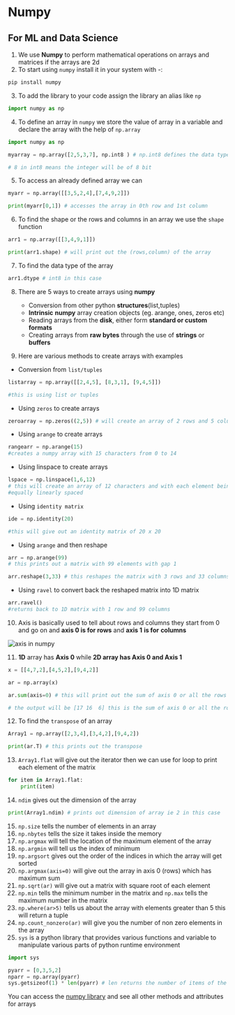 # Numpy
 ## For ML and Data Science

1. We use **Numpy** to perform mathematical operations on arrays and matrices if the arrays are 2d 
2. To start using `numpy` install it in your system with -:
```python
pip install numpy
```

3. To add the library to your code assign the library an alias like `np`
```python 
import numpy as np
```

4. To define an array in `numpy` we store the value of array in a variable and declare the array with the help of `np.array`
```python 
import numpy as np

myarray = np.array([2,5,3,7], np.int8 ) # np.int8 defines the data type

# 8 in int8 means the integer will be of 8 bit 
```

5. To access an already defined array we can 
```python 
myarr = np.array([[3,5,2,4],[7,4,9,2]])

print(myarr[0,1]) # accesses the array in 0th row and 1st column
```

6. To find the shape or the rows and columns in an array we use the `shape` function
```python 
arr1 = np.array([[3,4,9,1]])

print(arr1.shape) # will print out the (rows,column) of the array
```

7. To find the data type of the array 
```python 
arr1.dtype # int8 in this case 
```

8. There are 5 ways to create arrays using **numpy**
    * Conversion from other python **structures**(list,tuples)
    * **Intrinsic** **numpy** array creation objects (eg. arange, ones, zeros etc)
    * Reading arrays from the **disk**, either form **standard or custom formats**
    * Creating arrays from **raw bytes** through the use of **strings** or **buffers** 

9. Here are various methods to create arrays with examples 

- Conversion from `list/tuples`
```python
listarray = np.array([[2,4,5], [8,3,1], [9,4,5]])

#this is using list or tuples 
```

- Using `zeros` to create arrays
```python 
zeroarray = np.zeros((2,5)) # will create an array of 2 rows and 5 columns with each entry being zero 
```

- Using `arange` to create arrays
```python
rangearr = np.arange(15)
#creates a numpy array with 15 characters from 0 to 14
```

- Using linspace to create arrays
```python
lspace = np.linspace(1,6,12)
# this will create an array of 12 characters and with each element being in between 1 and 6 
#equally linearly spaced
```

- Using `identity matrix`
```python
ide = np.identity(20)

#this will give out an identity matrix of 20 x 20 
```

- Using `arange` and then reshape
```python 
arr = np.arange(99)
# this prints out a matrix with 99 elements with gap 1

arr.reshape(3,33) # this reshapes the matrix with 3 rows and 33 columns
```

- Using `ravel` to convert back the reshaped matrix into 1D matrix
```python
arr.ravel()
#returns back to 1D matrix with 1 row and 99 columns
```


10. Axis is basically used to tell about rows and columns they start from 0 and go on and **axis 0 is for rows** and **axis 1** **is for** **columns** 

![axis in numpy](https://cdn-coiao.nitrocdn.com/CYHudqJZsSxQpAPzLkHFOkuzFKDpEHGF/assets/static/optimized/rev-85bf93c/wp-content/uploads/2018/12/numpy-arrays-have-axes_updated_v2-1024x525.png)

11. **1D** array has **Axis 0** while **2D array has Axis 0 and Axis 1** 
```python 
x = [[4,7,2],[4,5,2],[9,4,2]]

ar = np.array(x)

ar.sum(axis=0) # this will print out the sum of axis 0 or all the rows 

# the output will be [17 16  6] this is the sum of axis 0 or all the rows in the matrix 
```

12. To find the `transpose` of an array 
```python 
Array1 = np.array([2,3,4],[3,4,2],[9,4,2])

print(ar.T) # this prints out the transpose
```

13. `Array1.flat` will give out the iterator then we can use for loop to print each element of the matrix 
```python 
for item in Array1.flat:
    print(item)
```

14. `ndim` gives out the dimension of the array 
```python 
print(Array1.ndim) # prints out dimension of array ie 2 in this case 
```

15. `np.size` tells the number of elements in an array 
16. `np.nbytes` tells the size it takes inside the memory 
17. `np.argmax` will tell the location of the maximum element of the array 
18. `np.argmin` will tell us the index of minimum 
19. `np.argsort` gives out the order of the indices in which the array will get sorted 
20. `np.argmax(axis=0)` will give out the array in axis 0 (rows) which has maximum sum 
21. `np.sqrt(ar)` will give out a matrix with square root of each element 
22. `np.min` tells the minimum number in the matrix and `np.max` tells the maximum number in the matrix 
23. `np.where(ar>5)` tells us about the array with elements greater than 5 this will return a tuple 
24. `np.count_nonzero(ar)` will give you the number of non zero elements in the array 
25. `sys` is a python library that provides various functions and variable to manipulate various parts of python runtime environment 
```python
import sys 

pyarr = [0,3,5,2]
nparr = np.array(pyarr)
sys.getsizeof(1) * len(pyarr) # len returns the number of items of the objects 
```

You can access the [numpy library](https://numpy.org/doc/stable/reference/generated/numpy.ndarray.html) and see all other methods and attributes for arrays 




